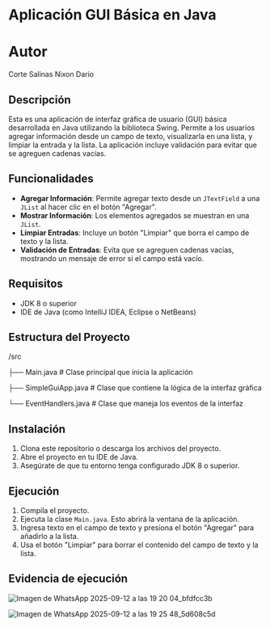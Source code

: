# Aplicación GUI Básica en Java

# Autor

Corte Salinas Nixon Dario

## Descripción

Esta es una aplicación de interfaz gráfica de usuario (GUI) básica desarrollada en Java utilizando la biblioteca Swing. Permite a los usuarios agregar información desde un campo de texto, visualizarla en una lista, y limpiar la entrada y la lista. La aplicación incluye validación para evitar que se agreguen cadenas vacías.

## Funcionalidades

- **Agregar Información**: Permite agregar texto desde un `JTextField` a una `JList` al hacer clic en el botón "Agregar".
- **Mostrar Información**: Los elementos agregados se muestran en una `JList`.
- **Limpiar Entradas**: Incluye un botón "Limpiar" que borra el campo de texto y la lista.
- **Validación de Entradas**: Evita que se agreguen cadenas vacías, mostrando un mensaje de error si el campo está vacío.

## Requisitos

- JDK 8 o superior
- IDE de Java (como IntelliJ IDEA, Eclipse o NetBeans)

## Estructura del Proyecto

/src

├── Main.java           # Clase principal que inicia la aplicación

├── SimpleGuiApp.java   # Clase que contiene la lógica de la interfaz gráfica

└── EventHandlers.java   # Clase que maneja los eventos de la interfaz

## Instalación

1. Clona este repositorio o descarga los archivos del proyecto.
2. Abre el proyecto en tu IDE de Java.
3. Asegúrate de que tu entorno tenga configurado JDK 8 o superior.

## Ejecución

1. Compila el proyecto.
2. Ejecuta la clase `Main.java`. Esto abrirá la ventana de la aplicación.
3. Ingresa texto en el campo de texto y presiona el botón "Agregar" para añadirlo a la lista.
4. Usa el botón "Limpiar" para borrar el contenido del campo de texto y la lista.

## Evidencia de ejecución

![Imagen de WhatsApp 2025-09-12 a las 19 20 04_bfdfcc3b](https://github.com/user-attachments/assets/e38bd3db-37e4-4d1a-bf69-ede3abff66d1)

![Imagen de WhatsApp 2025-09-12 a las 19 25 48_5d608c5d](https://github.com/user-attachments/assets/edf97601-bcaa-41c0-9764-9eb11c340647)







